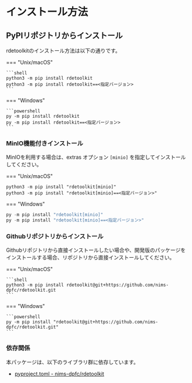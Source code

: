 # インストール方法

## PyPIリポジトリからインストール

rdetoolkitのインストール方法は以下の通りです。

=== "Unix/macOS"

    ```shell
    python3 -m pip install rdetoolkit
    python3 -m pip install rdetoolkit==<指定バージョン>
    ```

=== "Windows"

    ```powershell
    py -m pip install rdetoolkit
    py -m pip install rdetoolkit==<指定バージョン>
    ```

### MinIO機能付きインストール

MinIOを利用する場合は、extras オプション `[minio]` を指定してインストールしてください。

=== "Unix/macOS"

```shell
python3 -m pip install "rdetoolkit[minio]"
python3 -m pip install "rdetoolkit[minio]==<指定バージョン>"
```

=== "Windows"

```powershell
py -m pip install "rdetoolkit[minio]"
py -m pip install "rdetoolkit[minio]==<指定バージョン>"
```

### Githubリポジトリからインストール

Githubリポジトリから直接インストールしたい場合や、開発版のパッケージをインストールする場合、リポジトリから直接インストールしてください。

=== "Unix/macOS"

    ```shell
    python3 -m pip install rdetoolkit@git+https://github.com/nims-dpfc/rdetoolkit.git
    ```

=== "Windows"

    ```powershell
    py -m pip install "rdetoolkit@git+https://github.com/nims-dpfc/rdetoolkit.git"
    ```

### 依存関係

本パッケージは、以下のライブラリ群に依存しています。

- [pyproject.toml - nims-dpfc/rdetoolkit](https://github.com/nims-dpfc/rdetoolkit/blob/main/pyproject.toml)

